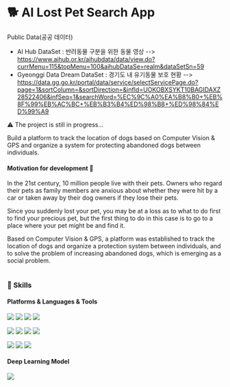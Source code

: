 # 🐕  AI Lost Pet Search App 

Public Data(공공 데이터)
- AI Hub DataSet : 반려동물 구분을 위한 동물 영상
--> https://www.aihub.or.kr/aihubdata/data/view.do?currMenu=115&topMenu=100&aihubDataSe=realm&dataSetSn=59
- Gyeonggi Data Dream DataSet : 경기도 내 유기동물 보호 현황
--> https://data.gg.go.kr/portal/data/service/selectServicePage.do?page=1&sortColumn=&sortDirection=&infId=UOKOBXSYKT10BAGIDAXZ28522406&infSeq=1&searchWord=%EC%9C%A0%EA%B8%B0+%EB%8F%99%EB%AC%BC+%EB%B3%B4%ED%98%B8+%ED%98%84%ED%99%A9

⚠️ The project is still in progress... 

Build a platform to track the location of dogs based on Computer Vision & GPS and organize a system for protecting abandoned dogs between individuals.

#### Motivation for development 👋

In the 21st century, 10 million people live with their pets.
Owners who regard their pets as family members are anxious about whether they were hit by a car or taken away by their dog owners if they lose their pets.

Since you suddenly lost your pet, you may be at a loss as to what to do first to find your precious pet, but the first thing to do in this case is to go to a place where your pet might be and find it.

Based on Computer Vision & GPS, a platform was established to track the location of dogs and organize a protection system between individuals, and to solve the problem of increasing abandoned dogs, which is emerging as a social problem. 

#

### 💪 Skills
#### Platforms & Languages & Tools
<p>

  <img src="https://img.shields.io/badge/PyCharm-66FF00?style=flat-square&logo=PyCharm&logoColor=black"/>
  <img src="https://img.shields.io/badge/Python-3776AB?style=flat-square&logo=Python&logoColor=white"/>
  <img src="https://img.shields.io/badge/PyTorch-FF9900?style=flat-square&logo=PyTorch&logoColor=EE4C2C"/>
  <img src="https://img.shields.io/badge/Numpy-013243?style=flat-square&logo=Numpy&logoColor=blue"/>
</p>  
<p>
  <img src="https://img.shields.io/badge/PHP-222222?style=flat-square&logo=PHP&logoColor=777BB4"/>
  <img src="https://img.shields.io/badge/MySQL-eeeeee?style=flat-square&logo=MySQL&logoColor=4479A1"/>
  <img src="https://img.shields.io/badge/Apache-A81C7D?style=flat-square&logo=Apache&logoColor=D22128"/>
  <img src="https://img.shields.io/badge/Apache Tomcat-999999?style=flat-square&logo=Apache Tomcat&logoColor=F8DC75"/>
</p>
<p>
  <img src="https://img.shields.io/badge/Android-3DDC84?style=flat-square&logo=Android&logoColor=white"/>
  <img src="https://img.shields.io/badge/Java-FF0000?style=flat-square&logo=Java&logoColor=white"/>
  <img src="https://img.shields.io/badge/XML-888888?style=flat-square&logo=Java&logoColor=white"/>
</p>   
 

#### Deep Learning Model
<p>
  <img src="https://img.shields.io/badge/YOLO-black?&logo=YOLO&logoColor=00FFFF"/>
</p>
